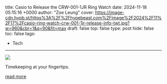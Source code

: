 title: Casio to Release the CRW-001-1JR Ring Watch
date: 2024-11-18 05:15:16 +0000
author: "Zoe Leung"
cover: https://image-cdn.hypb.st/https%3A%2F%2Fhypebeast.com%2Fimage%2F2024%2F11%2F17%2Fcasio-ring-watch-crw-001-1jr-release-info-twt.jpg?w=960&cbr=1&q=90&fit=max
draft: false
top: false
type: post
hide: false
toc: false
tags:
  - Tech
---

![](https://image-cdn.hypb.st/https%3A%2F%2Fhypebeast.com%2Fimage%2F2024%2F11%2F17%2Fcasio-ring-watch-crw-001-1jr-release-info-twt.jpg?w=960&cbr=1&q=90&fit=max)

Timekeeping at your fingertips.

[read more](https://hypebeast.com/2024/11/casio-ring-watch-crw-001-1jr-release-info)
